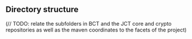 ## Directory structure

(// TODO: relate the subfolders in BCT and the JCT core and crypto repositories as well as the maven coordinates to the facets of the project)
